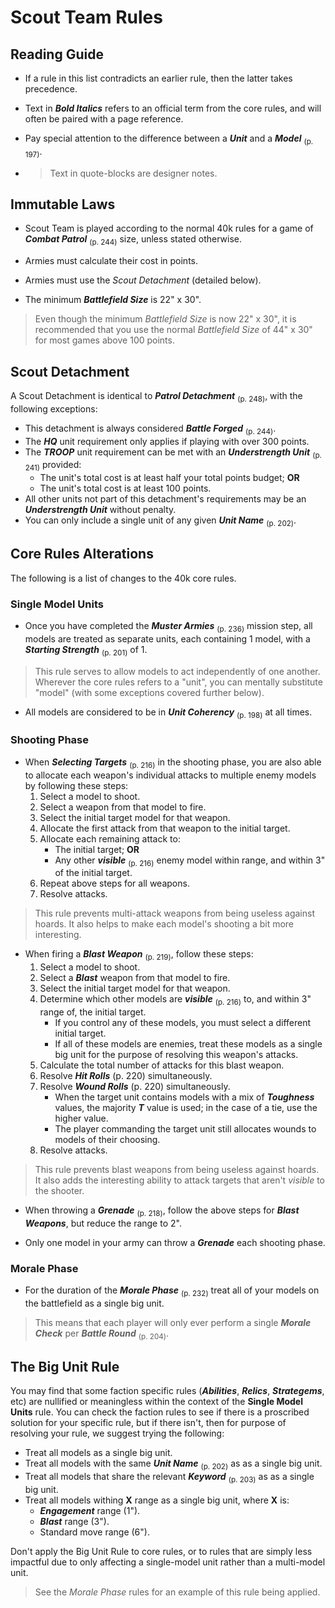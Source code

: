 # Scout Team Rules

## Reading Guide

- If a rule in this list contradicts an earlier rule, then the latter takes precedence.

- Text in ***Bold Italics*** refers to an official term from the core rules, and will often be paired with a page reference.

- Pay special attention to the difference between a ***Unit*** and a ***Model*** <sub>(p. 197)</sub>.

- > Text in quote-blocks are designer notes.

## Immutable Laws

- Scout Team is played according to the normal 40k rules for a game of ***Combat Patrol*** <sub>(p. 244)</sub> size, unless stated otherwise.

- Armies must calculate their cost in points.

- Armies must use the *Scout Detachment* (detailed below).

- The minimum ***Battlefield Size*** is 22" x 30".

> Even though the minimum *Battlefield Size* is now 22" x 30", it is recommended that you use the normal *Battlefield Size* of 44" x 30" for most games above 100 points.

## Scout Detachment

A Scout Detachment is identical to ***Patrol Detachment*** <sub>(p. 248)</sub>, with the following exceptions:

- This detachment is always considered ***Battle Forged*** <sub>(p. 244)</sub>.
- The ***HQ*** unit requirement only applies if playing with over 300 points.
- The ***TROOP*** unit requirement can be met with an ***Understrength Unit*** <sub>(p. 241)</sub> provided:
	- The unit's total cost is at least half your total points budget; **OR**
	- The unit's total cost is at least 100 points.
- All other units not part of this detachment's requirements may be an ***Understrength Unit*** without penalty.
- You can only include a single unit of any given ***Unit Name*** <sub>(p. 202)</sub>.

## Core Rules Alterations

The following is a list of changes to the 40k core rules.

### Single Model Units

- Once you have completed the ***Muster Armies*** <sub>(p. 236)</sub> mission step, all models are treated as separate units, each containing 1 model, with a ***Starting Strength*** <sub>(p. 201)</sub> of 1.

> This rule serves to allow models to act independently of one another. Wherever the core rules refers to a "unit", you can mentally substitute "model" (with some exceptions covered further below).

- All models are considered to be in ***Unit Coherency*** <sub>(p. 198)</sub> at all times.

### Shooting Phase

- When ***Selecting Targets*** <sub>(p. 216)</sub> in the shooting phase, you are also able to allocate each weapon's individual attacks to multiple enemy models by following these steps:
    1. Select a model to shoot.
    1. Select a weapon from that model to fire.
    1. Select the initial target model for that weapon.
    1. Allocate the first attack from that weapon to the initial target.
    1. Allocate each remaining attack to:
        - The initial target; **OR**
        - Any other ***visible*** <sub>(p. 216)</sub> enemy model within range, and within 3" of the initial target.
    1. Repeat above steps for all weapons.
    1. Resolve attacks.

> This rule prevents multi-attack weapons from being useless against hoards. It also helps to make each model's shooting a bit more interesting.

- When firing a ***Blast Weapon*** <sub>(p. 219)</sub>, follow these steps:
    1. Select a model to shoot.
    1. Select a ***Blast*** weapon from that model to fire.
    1. Select the initial target model for that weapon.
    1. Determine which other models are ***visible*** <sub>(p. 216)</sub> to, and within 3" range of, the initial target.
        - If you control any of these models, you must select a different initial target.
        - If all of these models are enemies, treat these models as a single big unit for the purpose of resolving this weapon's attacks.
    1. Calculate the total number of attacks for this blast weapon.
    1. Resolve ***Hit Rolls*** (p. 220) simultaneously.
    1. Resolve ***Wound Rolls*** (p. 220) simultaneously.
        - When the target unit contains models with a mix of ***Toughness*** values, the majority ***T*** value is used; in the case of a tie,  use the higher value.
        - The player commanding the target unit still allocates wounds to models of their choosing.
    1. Resolve attacks.

> This rule prevents blast weapons from being useless against hoards. It also adds the interesting ability to attack targets that aren't *visible* to the shooter.

- When throwing a ***Grenade*** <sub>(p. 218)</sub>, follow the above steps for ***Blast Weapons***, but reduce the range to 2".

- Only one model in your army can throw a ***Grenade*** each shooting phase.

### Morale Phase

- For the duration of the ***Morale Phase*** <sub>(p. 232)</sub> treat all of your models on the battlefield as a single big unit.

> This means that each player will only ever perform a single ***Morale Check*** per ***Battle Round*** <sub>(p. 204)</sub>.

## The Big Unit Rule

You may find that some faction specific rules (***Abilities***, ***Relics***, ***Strategems***, etc) are nullified or meaningless within the context of the **Single Model Units** rule. You can check the faction rules to see if there is a proscribed solution for your specific rule, but if there isn't, then for purpose of resolving your rule, we suggest trying the following:

- Treat all models as a single big unit.
- Treat all models with the same ***Unit Name*** <sub>(p. 202)</sub> as as a single big unit.
- Treat all models that share the relevant ***Keyword*** <sub>(p. 203)</sub> as as a single big unit.
- Treat all models withing **X** range as a single big unit, where **X** is:
    - ***Engagement*** range (1").
    - ***Blast*** range (3").
    - Standard move range (6").

Don't apply the Big Unit Rule to core rules, or to rules that are simply less impactful due to only affecting a single-model unit rather than a multi-model unit.

> See the *Morale Phase* rules for an example of this rule being applied.
